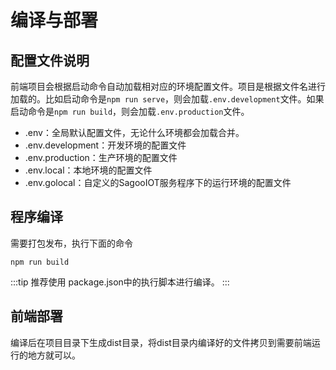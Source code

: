 # 编译与部署


## 配置文件说明

前端项目会根据启动命令自动加载相对应的环境配置文件。项目是根据文件名进行加载的。比如启动命令是`npm run serve`，则会加载`.env.development`文件。如果启动命令是`npm run build`，则会加载`.env.production`文件。

* .env：全局默认配置文件，无论什么环境都会加载合并。
* .env.development：开发环境的配置文件
* .env.production：生产环境的配置文件
* .env.local：本地环境的配置文件
* .env.golocal：自定义的SagooIOT服务程序下的运行环境的配置文件

## 程序编译

需要打包发布，执行下面的命令

```shell
npm run build

```

:::tip 推荐使用
package.json中的执行脚本进行编译。
:::

## 前端部署

编译后在项目目录下生成dist目录，将dist目录内编译好的文件拷贝到需要前端运行的地方就可以。

